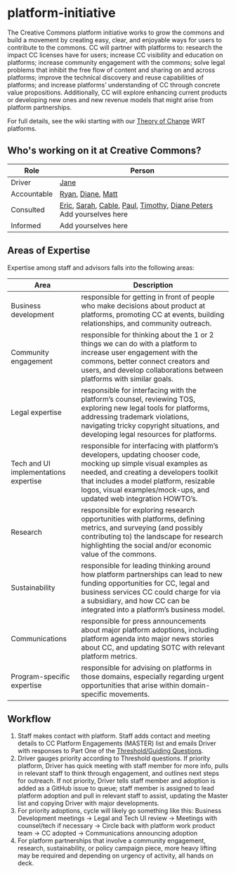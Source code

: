 # platform-initiative

The Creative Commons platform initiative works to grow the commons and build a movement by creating easy, clear, and enjoyable ways for users to contribute to the commons. CC will partner with platforms to: research the impact CC licenses have for users; increase CC visibility and education on platforms; increase community engagement with the commons; solve legal problems that inhibit the free flow of content and sharing on and across platforms; improve the technical discovery and reuse capabilities of platforms; and increase platforms’ understanding of CC through concrete value propositions. Additionally, CC will explore enhancing current products or developing new ones and new revenue models that might arise from platform partnerships. 

For full details, see the wiki starting with our [Theory of Change](https://github.com/creativecommons/platform-initiative/wiki/0:--Theory-of-Change) WRT platforms.


## Who's working on it at Creative Commons?

| Role  | Person |
| ------------- | ------------- |
| Driver  | [Jane](https://github.com/janeatcc)  |
| Accountable  | [Ryan](https://github.com/ryanmerkley), [Diane](https://github.com/peterspdx), [Matt](https://github.com/mattl)  |
| Consulted | [Eric](https://github.com/ericsteuer), [Sarah](https://github.com/sarahpearson), [Cable](https://github.com/cablegreen), [Paul](https://github.com/pgstacey), [Timothy](https://github.com/tvol), [Diane Peters](https://github.com/peterspdx) Add yourselves here |
| Informed | Add yourselves here |

## Areas of Expertise

Expertise among staff and advisors falls into the following areas:

| Area | Description |
| ------------- | ------------- |
| Business development | responsible for getting in front of people who make decisions about product at platforms, promoting CC at events, building relationships, and community outreach. |
| Community engagement | responsible for thinking about the 1 or 2 things we can do with a platform to increase user engagement with the commons, better connect creators and users, and develop collaborations between platforms with similar goals. |
| Legal expertise | responsible for interfacing with the platform’s counsel, reviewing TOS, exploring new legal tools for platforms, addressing trademark violations, navigating tricky copyright situations, and developing legal resources for platforms. |
| Tech and UI implementations expertise | responsible for interfacing with platform’s developers, updating chooser code, mocking up simple visual examples as needed, and creating a developers toolkit that includes a model platform, resizable logos, visual examples/mock-ups, and updated web integration HOWTO’s. |
| Research | responsible for exploring research opportunities with platforms, defining metrics, and surveying (and possibly contributing to) the landscape for research highlighting the social and/or economic value of the commons. |
| Sustainability | responsible for leading thinking around how platform partnerships can lead to new funding opportunities for CC, legal and business services CC could charge for via a subsidiary, and how CC can be integrated into a platform’s business model. |
| Communications | responsible for press announcements about major platform adoptions, including platform agenda into major news stories about CC, and updating SOTC with relevant platform metrics. |
| Program-specific expertise | responsible for advising on platforms in those domains, especially regarding urgent opportunities that arise within domain-specific movements. |

## Workflow
1. Staff makes contact with platform. Staff adds contact and meeting details to CC Platform Engagements (MASTER) list and emails Driver with responses to Part One of the [Threshold/Guiding Questions](https://github.com/creativecommons/platform-initiative/wiki/0:--Threshold-Guiding-Questions). 
1. Driver gauges priority according to Threshold questions. If priority platform, Driver has quick meeting with staff member for more info, pulls in relevant staff to think through engagement, and outlines next steps for outreach. If not priority, Driver tells staff member and adoption is added as a GitHub issue to queue; staff member is assigned to lead platform adoption and pull in relevant staff to assist, updating the Master list and copying Driver with major developments. 
1. For priority adoptions, cycle will likely go something like this: Business Development meetings → Legal and Tech UI review → Meetings with counsel/tech if necessary → Circle back with platform work product team → CC adopted → Communications announcing adoption
1. For platform partnerships that involve a community engagement, research, sustainability, or policy campaign piece, more heavy lifting may be required and depending on urgency of activity, all hands on deck.
